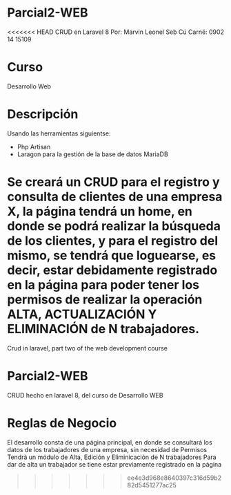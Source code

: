 # Parcial2-WEB
<<<<<<< HEAD
CRUD en Laravel 8
Por: Marvin Leonel Seb Cú
Carné: 0902 14 15109

# Curso
Desarrollo Web

# Descripción
Usando las herramientas siguientse:
- Php Artisan
- Laragon para la gestión de la base de datos MariaDB

Se creará un CRUD para el registro y consulta de clientes de una empresa X, 
la página tendrá un home, en donde se podrá realizar la búsqueda de los clientes, 
y para el registro del mismo, se tendrá que loguearse, es decir, estar debidamente registrado 
en la página para poder tener los permisos de realizar la operación ALTA, ACTUALIZACIÓN Y ELIMINACIÓN de N trabajadores. 
=======
Crud in laravel, part two of the web development course

# Parcial2-WEB
CRUD hecho en laravel 8, del curso de Desarrollo WEB

# Reglas de Negocio
El desarrollo consta de una página principal, en donde se consultará los datos de los trabajadores de una empresa, 
sin necesidad de Permisos
Tendrá un módulo de Alta, Edición y Eliminicación de N trabajadores
Para dar de alta un trabajador se tiene estar previamente registrado en la página 
>>>>>>> ee4e3d968e8640397c316d59b282d5451277ac25
